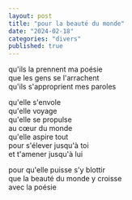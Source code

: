 ```yaml
---
layout: post
title: "pour la beauté du monde"
date: "2024-02-18"
categories: "divers"
published: true
---
```


qu'ils la prennent ma poésie  
que les gens se l'arrachent  
qu'ils s'approprient mes paroles  

qu'elle s'envole  
qu'elle voyage  
qu'elle se propulse  
au cœur du monde  
qu'elle aspire tout  
pour s'élever jusqu'à toi  
et t'amener jusqu'à lui  

pour qu'elle puisse s'y blottir  
que la beauté du monde y croisse  
avec la poésie  
